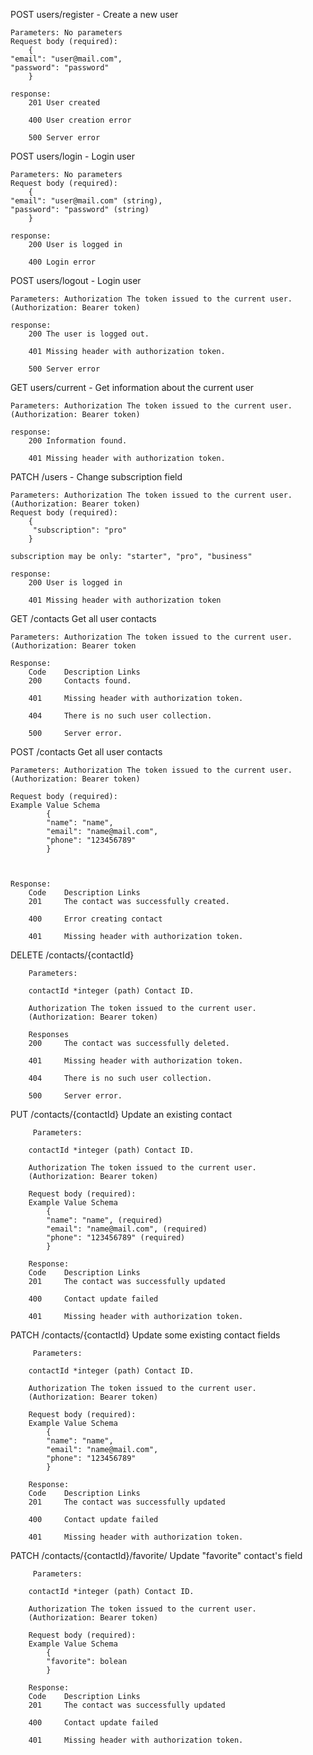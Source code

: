 POST users/register - Create a new user

    Parameters: No parameters
    Request body (required):
        {
    "email": "user@mail.com",
    "password": "password"
        }

    response:
        201	User created

        400	User creation error

        500	Server error

POST users/login - Login user

    Parameters: No parameters
    Request body (required):
        {
    "email": "user@mail.com" (string),
    "password": "password" (string)
        }

    response:
        200	User is logged in

        400	Login error

POST users/logout - Login user

    Parameters: Authorization The token issued to the current user.
    (Authorization: Bearer token)

    response:
        200	The user is logged out.

        401	Missing header with authorization token.

        500	Server error

GET users/current - Get information about the current user

    Parameters: Authorization The token issued to the current user.
    (Authorization: Bearer token)

    response:
        200	Information found.

        401	Missing header with authorization token.

PATCH /users - Change subscription field

    Parameters: Authorization The token issued to the current user.
    (Authorization: Bearer token)
    Request body (required):
        {
         "subscription": "pro"
        }

    subscription may be only: "starter", "pro", "business"

    response:
        200	User is logged in

        401	Missing header with authorization token

GET /contacts Get all user contacts

    Parameters: Authorization The token issued to the current user.
    (Authorization: Bearer token

    Response:
        Code	Description	Links
        200	    Contacts found.

        401	    Missing header with authorization token.

        404	    There is no such user collection.

        500	    Server error.

POST /contacts Get all user contacts

    Parameters: Authorization The token issued to the current user.
    (Authorization: Bearer token)

    Request body (required):
    Example Value Schema
            {
            "name": "name",
            "email": "name@mail.com",
            "phone": "123456789"
            }



    Response:
        Code	Description	Links
        201	    The contact was successfully created.

        400	    Error creating contact

        401	    Missing header with authorization token.

DELETE /contacts/{contactId}

        Parameters:

        contactId *integer (path) Contact ID.

        Authorization The token issued to the current user.
        (Authorization: Bearer token)

        Responses
        200	    The contact was successfully deleted.

        401	    Missing header with authorization token.

        404	    There is no such user collection.

        500	    Server error.

PUT /contacts/{contactId} Update an existing contact

         Parameters:

        contactId *integer (path) Contact ID.

        Authorization The token issued to the current user.
        (Authorization: Bearer token)

        Request body (required):
        Example Value Schema
            {
            "name": "name", (required)
            "email": "name@mail.com", (required)
            "phone": "123456789" (required)
            }

        Response:
        Code	Description	Links
        201	    The contact was successfully updated

        400	    Contact update failed

        401	    Missing header with authorization token.

PATCH /contacts/{contactId} Update some existing contact fields

         Parameters:

        contactId *integer (path) Contact ID.

        Authorization The token issued to the current user.
        (Authorization: Bearer token)

        Request body (required):
        Example Value Schema
            {
            "name": "name",
            "email": "name@mail.com",
            "phone": "123456789"
            }

        Response:
        Code	Description	Links
        201	    The contact was successfully updated

        400	    Contact update failed

        401	    Missing header with authorization token.

PATCH /contacts/{contactId}/favorite/ Update "favorite" contact's field

         Parameters:

        contactId *integer (path) Contact ID.

        Authorization The token issued to the current user.
        (Authorization: Bearer token)

        Request body (required):
        Example Value Schema
            {
            "favorite": bolean
            }

        Response:
        Code	Description	Links
        201	    The contact was successfully updated

        400	    Contact update failed

        401	    Missing header with authorization token.
